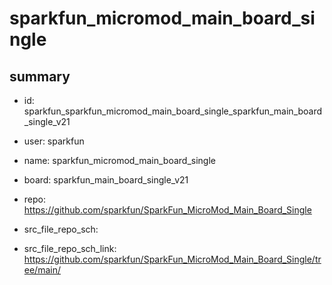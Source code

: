 # sparkfun_micromod_main_board_single
 
## summary 
* id: sparkfun_sparkfun_micromod_main_board_single_sparkfun_main_board_single_v21
* user: sparkfun
* name: sparkfun_micromod_main_board_single
* board: sparkfun_main_board_single_v21
* repo: https://github.com/sparkfun/SparkFun_MicroMod_Main_Board_Single



* src_file_repo_sch: 
* src_file_repo_sch_link: https://github.com/sparkfun/SparkFun_MicroMod_Main_Board_Single/tree/main/






